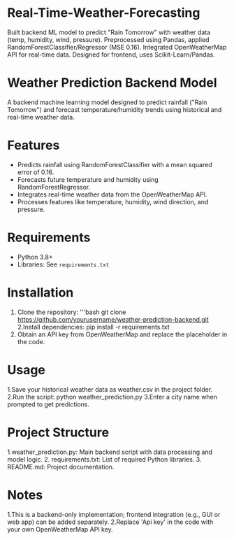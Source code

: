 # Real-Time-Weather-Forecasting
Built backend ML model to predict "Rain Tomorrow" with weather data (temp, humidity, wind, pressure). Preprocessed using Pandas, applied RandomForestClassifier/Regressor (MSE 0.16). Integrated OpenWeatherMap API for real-time data. Designed for frontend, uses Scikit-Learn/Pandas.

# Weather Prediction Backend Model

A backend machine learning model designed to predict rainfall ("Rain Tomorrow") and forecast temperature/humidity trends using historical and real-time weather data.

# Features
- Predicts rainfall using RandomForestClassifier with a mean squared error of 0.16.
- Forecasts future temperature and humidity using RandomForestRegressor.
- Integrates real-time weather data from the OpenWeatherMap API.
- Processes features like temperature, humidity, wind direction, and pressure.

# Requirements
- Python 3.8+
- Libraries: See `requirements.txt`

# Installation
1. Clone the repository:
   '''bash
   git clone https://github.com/yourusername/weather-prediction-backend.git
2.Install dependencies:
pip install -r requirements.txt
3. Obtain an API key from OpenWeatherMap and replace the placeholder in the code.

# Usage
1.Save your historical weather data as weather.csv in the project folder.
2.Run the script:
python weather_prediction.py
3.Enter a city name when prompted to get predictions.


# Project Structure

1.weather_prediction.py: Main backend script with data processing and model logic.
2. requirements.txt: List of required Python libraries.
3.  README.md: Project documentation.

# Notes
1.This is a backend-only implementation; frontend integration (e.g., GUI or web app) can be added separately.
2.Replace 'Api key' in the code with your own OpenWeatherMap API key.

